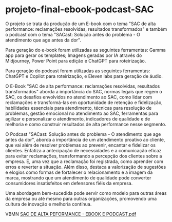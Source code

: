 # projeto-final-ebook-podcast-SAC


O projeto se trata da produção de um E-book com o tema "SAC de alta performance: reclamações resolvidas, resultados transformados" e também o podcast com o tema "SACast: Solução antes do problema - O atendimento que age antes da dor".


Para geração do e-book foram utilizadas as seguintes ferramentas: Gamma app para gerar os templates; Imagens geradas por IA através do Midjourney, Power Point para edição e ChatGPT para roteirização. 


Para geração do podcast foram utilizadas as seguintes ferramentas: ChatGPT e Copilot para roteirização, e Eleven labs para geração de áudio.


O E-Book "SAC de alta performance: reclamações resolvidas, resultados transformados" aborda a importância do SAC, normas legais que regem o SAC, os desafios envolvidos no atendimento ao SAC, como lidar com reclamações e transformá-las em oportunidade de retenção e fidelização, habilidades essenciais para atendimento, técnicas para resolução de problemas, gestão emocional no atendimento ao SAC, ferramentas para agilizar e personalizar o atendimento, indicadores de qualidade e de melhoria e como construir resultados de alta performance nesse segmento.


O Podcast "SACast: Solução antes do problema - O atendimento que age antes da dor", aborda a importância de um atendimento proativo ao cliente, que vai além de resolver problemas ao prevenir, encantar e fidelizar os clientes. Enfatiza a antecipação de necessidades e a comunicação eficaz para evitar reclamações, transformando a percepção dos clientes sobre a empresa. E, uma vez que a reclamação foi registrada, como aprender com erros e reverter a situação. Além disso, destaca a valorização de sugestões e elogios como formas de fortalecer o relacionamento e a imagem da marca, mostrando que um atendimento de qualidade pode converter consumidores insatisfeitos em defensores fiéis da empresa.


Uma abordagem bem-sucedida pode servir como modelo para outras áreas da empresa ou até mesmo para outras organizações, promovendo uma cultura de inovação e melhoria contínua.


VBMN [SAC DE ALTA PEFORMANCE - EBOOK E PODCAST.pdf](https://github.com/user-attachments/files/18625881/SAC.DE.ALTA.PEFORMANCE.-.EBOOK.E.PODCAST.pdf)
